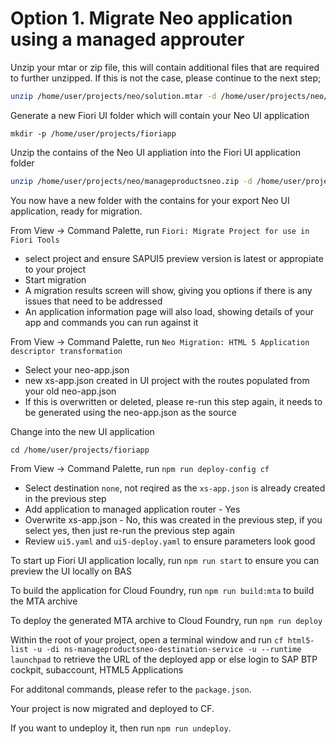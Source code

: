 # Option 1. Migrate Neo application using a managed approuter

Unzip your mtar or zip file, this will contain additional files that are required to further unzipped. If this is not the case, please continue to the next step;
```BASH
unzip /home/user/projects/neo/solution.mtar -d /home/user/projects/neo/
```

Generate a new Fiori UI folder which will contain your Neo UI application
```
mkdir -p /home/user/projects/fioriapp
```

Unzip the contains of the Neo UI appliation into the Fiori UI application folder
```BASH
unzip /home/user/projects/neo/manageproductsneo.zip -d /home/user/projects/fioriapp/
```

You now have a new folder with the contains for your export Neo UI application, ready for migration.

From View -> Command Palette, run `Fiori: Migrate Project for use in Fiori Tools`
- select project and ensure SAPUI5 preview version is latest or appropiate to your project
- Start migration
- A migration results screen will show, giving you options if there is any issues that need to be addressed
- An application information page will also load, showing details of your app and commands you can run against it

From View -> Command Palette, run `Neo Migration: HTML 5 Application descriptor transformation`
- Select your neo-app.json
- new xs-app.json created in UI project with the routes populated from your old neo-app.json
- If this is overwritten or deleted, please re-run this step again, it needs to be generated using the neo-app.json as the source

Change into the new UI application
```
cd /home/user/projects/fioriapp
```

From View -> Command Palette, run `npm run deploy-config cf`
- Select destination `none`, not reqired as the `xs-app.json` is already created in the previous step
- Add application to managed application router - Yes
- Overwrite xs-app.json - No, this was created in the previous step, if you select yes, then just re-run the previous step again
- Review `ui5.yaml` and `ui5-deploy.yaml` to ensure parameters look good

To start up Fiori UI application locally, run `npm run start` to ensure you can preview the UI locally on BAS

To build the application for Cloud Foundry, run `npm run build:mta` to build the MTA archive

To deploy the generated MTA archive to Cloud Foundry, run `npm run deploy`

Within the root of your project, open a terminal window and run `cf html5-list -u -di ns-manageproductsneo-destination-service -u --runtime launchpad` to retrieve the URL of the deployed app or else login to SAP BTP cockpit, subaccount, HTML5 Applications

For additonal commands, please refer to the `package.json`.

Your project is now migrated and deployed to CF. 

If you want to undeploy it, then run `npm run undeploy`.
